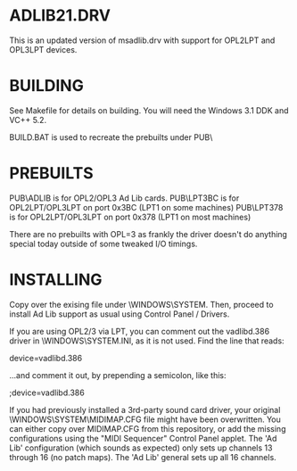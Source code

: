 ADLIB21.DRV
===========

This is an updated version of msadlib.drv
with support for OPL2LPT and OPL3LPT devices.

BUILDING
========

See Makefile for details on building. You will
need the Windows 3.1 DDK and VC++ 5.2.

BUILD.BAT is used to recreate the prebuilts under PUB\

PREBUILTS
=========

PUB\ADLIB is for OPL2/OPL3 Ad Lib cards.
PUB\LPT3BC is for OPL2LPT/OPL3LPT on port 0x3BC (LPT1 on some machines)
PUB\LPT378 is for OPL2LPT/OPL3LPT on port 0x378 (LPT1 on most machines)

There are no prebuilts with OPL=3 as frankly the driver doesn't do
anything special today outside of some tweaked I/O timings.

INSTALLING
==========

Copy over the exising file under \WINDOWS\SYSTEM.
Then, proceed to install Ad Lib support as usual
using Control Panel / Drivers.

If you are using OPL2/3 via LPT, you can comment
out the vadlibd.386 driver in \WINDOWS\SYSTEM.INI,
as it is not used. Find the line that reads:

device=vadlibd.386

...and comment it out, by prepending a semicolon,
like this:

;device=vadlibd.386

If you had previously installed a 3rd-party sound
card driver, your original \WINDOWS\SYSTEM\MIDIMAP.CFG
file might have been overwritten. You can either copy
over MIDIMAP.CFG from this repository, or add the
missing configurations using the "MIDI Sequencer" Control
Panel applet. The 'Ad Lib' configuration (which sounds
as expected) only sets up channels 13 through 16
(no patch maps). The 'Ad Lib' general sets up all 16
channels.

